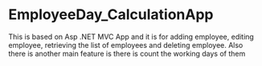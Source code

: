 # EmployeeDay_CalculationApp
This is based on Asp .NET MVC App and it is for adding employee, editing employee, retrieving the list of employees and deleting employee. Also there is another main feature is there is count the working days of them 
